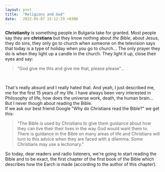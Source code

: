 ```yaml
---
layout: post
title:  "Religions and God"
date:   2022-05-07 15:12:29 +0300
---
```


__Christianity__ is something people in Bulgaria take for granted. Most people say they are __christians__ but they know nothing about _the Bible_, about Jesus, they do sins, they only go to church when someone on the television says that today is a type of holiday when you go to church...
The only prayer they do is when they light up a candle in the church. They light it up, close their eyes and say:  
>"God give me this and give me that, please please"...    

<br>

That's really absurd  and I really hated that. And yeah, I just described me, me for the first 15 years of my life. I have always been very interested in Philosophy of life, how does the universe work, death, the human brain... But I never though about reading the Bible.  
If we ask our best friend Google "Why do Christians read the Bible?" we get this:
>"The Bible is used by Christians to give them guidance about how they can live their their lives in the way God would want them to. There is guidance in the Bible on many areas of life and Christians will turn to this advice when they are faced with a dilemma. Some Christians may use a lectionary."

So today, dear readers and radio listeners, we're going to start reading the Bible and to be exact, the first chapter of the first book of the Bible which describes how the Earch is made (according to the author of this chapter).
